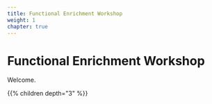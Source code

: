 ```yaml
---
title: Functional Enrichment Workshop
weight: 1
chapter: true
---
```


# Functional Enrichment Workshop
 
Welcome.

{{% children depth="3" %}}


